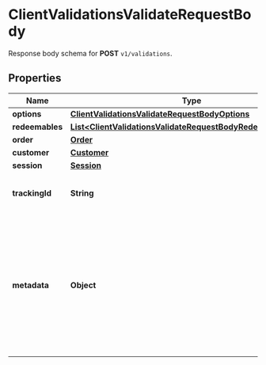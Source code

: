 

# ClientValidationsValidateRequestBody

Response body schema for **POST** `v1/validations`.

## Properties

| Name | Type | Description |
|------------ | ------------- | ------------- |
|**options** | [**ClientValidationsValidateRequestBodyOptions**](ClientValidationsValidateRequestBodyOptions.md) |  |
|**redeemables** | [**List&lt;ClientValidationsValidateRequestBodyRedeemablesItem&gt;**](ClientValidationsValidateRequestBodyRedeemablesItem.md) |  |
|**order** | [**Order**](Order.md) |  |
|**customer** | [**Customer**](Customer.md) |  |
|**session** | [**Session**](Session.md) |  |
|**trackingId** | **String** | Is correspondent to Customer&#39;s source_id |
|**metadata** | **Object** | A set of key/value pairs that you can attach to a redemption object. It can be useful for storing additional information about the redemption in a structured format. |




